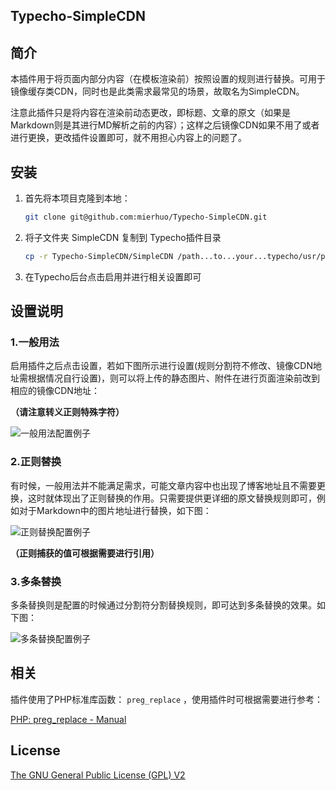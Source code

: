 Typecho-SimpleCDN
----

## 简介

本插件用于将页面内部分内容（在模板渲染前）按照设置的规则进行替换。可用于镜像缓存类CDN，同时也是此类需求最常见的场景，故取名为SimpleCDN。

注意此插件只是将内容在渲染前动态更改，即标题、文章的原文（如果是Markdown则是其进行MD解析之前的内容）；这样之后镜像CDN如果不用了或者进行更换，更改插件设置即可，就不用担心内容上的问题了。

## 安装

1. 首先将本项目克隆到本地：

    ```bash
    git clone git@github.com:mierhuo/Typecho-SimpleCDN.git
    ```

2. 将子文件夹 SimpleCDN 复制到 Typecho插件目录

    ```bash
    cp -r Typecho-SimpleCDN/SimpleCDN /path...to...your...typecho/usr/plugins/
    ```
3. 在Typecho后台点击启用并进行相关设置即可

## 设置说明

### 1.一般用法

启用插件之后点击设置，若如下图所示进行设置(规则分割符不修改、镜像CDN地址需根据情况自行设置)，则可以将上传的静态图片、附件在进行页面渲染前改到相应的镜像CDN地址：

**（请注意转义正则特殊字符）**

<img src="https://github.com/mierhuo/SimpleCDN/blob/master/example.png?raw=true" alt="一般用法配置例子">

### 2.正则替换

有时候，一般用法并不能满足需求，可能文章内容中也出现了博客地址且不需要更换，这时就体现出了正则替换的作用。只需要提供更详细的原文替换规则即可，例如对于Markdown中的图片地址进行替换，如下图：

<img src="https://github.com/mierhuo/SimpleCDN/blob/master/reg_example.png?raw=true" alt="正则替换配置例子">

**（正则捕获的值可根据需要进行引用）**

### 3.多条替换

多条替换则是配置的时候通过分割符分割替换规则，即可达到多条替换的效果。如下图：

<img src="https://github.com/mierhuo/SimpleCDN/blob/master/multi_example.png?raw=true" alt="多条替换配置例子">

## 相关

插件使用了PHP标准库函数： `preg_replace` ，使用插件时可根据需要进行参考：

<a href="http://php.net/manual/en/function.preg-replace.php" target="_blank">PHP: preg_replace - Manual</a>

## License

<a href="https://github.com/mierhuo/Typecho-SimpleCDN/blob/master/LICENSE.txt">The GNU General Public License (GPL) V2</a>
